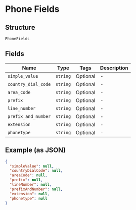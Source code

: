 
# Phone Fields

## Structure

`PhoneFields`

## Fields

| Name | Type | Tags | Description |
|  --- | --- | --- | --- |
| `simple_value` | `string` | Optional | - |
| `country_dial_code` | `string` | Optional | - |
| `area_code` | `string` | Optional | - |
| `prefix` | `string` | Optional | - |
| `line_number` | `string` | Optional | - |
| `prefix_and_number` | `string` | Optional | - |
| `extension` | `string` | Optional | - |
| `phonetype` | `string` | Optional | - |

## Example (as JSON)

```json
{
  "simpleValue": null,
  "countryDialCode": null,
  "areaCode": null,
  "prefix": null,
  "lineNumber": null,
  "prefixAndNumber": null,
  "extension": null,
  "phonetype": null
}
```

